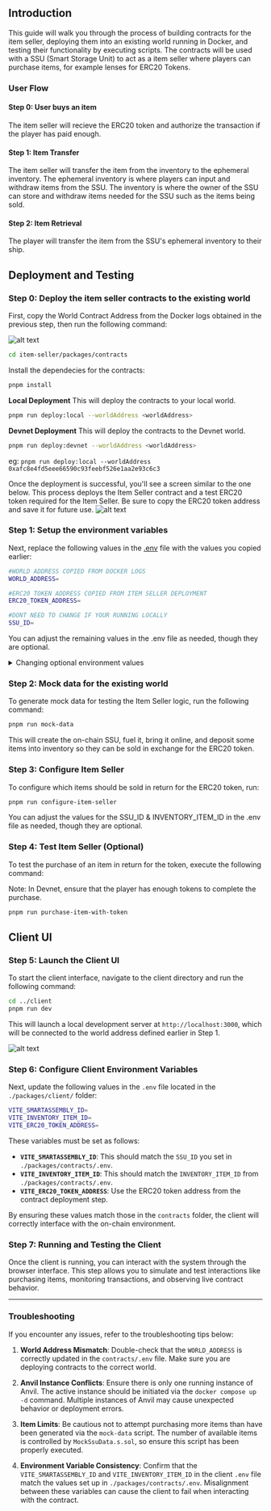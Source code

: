 ## Introduction
This guide will walk you through the process of building contracts for the item seller, deploying them into an existing world running in Docker, and testing their functionality by executing scripts. The contracts will be used with a SSU (Smart Storage Unit) to act as a item seller where players can purchase items, for example lenses for ERC20 Tokens.

### User Flow
#### Step 0: User buys an item
The item seller will recieve the ERC20 token and authorize the transaction if the player has paid enough.

#### Step 1: Item Transfer
The item seller will transfer the item from the inventory to the ephemeral inventory. The ephemeral inventory is where players can input and withdraw items from the SSU. The inventory is where the owner of the SSU can store and withdraw items needed for the SSU such as the items being sold.

#### Step 2: Item Retrieval
The player will transfer the item from the SSU's ephemeral inventory to their ship. 

## Deployment and Testing
### Step 0: Deploy the item seller contracts to the existing world 
First, copy the World Contract Address from the Docker logs obtained in the previous step, then run the following command:

![alt text](../docker_deployment.png)

```bash
cd item-seller/packages/contracts
```

Install the dependecies for the contracts:
```bash
pnpm install
```

**Local Deployment**
This will deploy the contracts to your local world.
```bash
pnpm run deploy:local --worldAddress <worldAddress> 
```

**Devnet Deployment**
This will deploy the contracts to the Devnet world.
```bash
pnpm run deploy:devnet --worldAddress <worldAddress> 
```


eg: `pnpm run deploy:local --worldAddress 0xafc8e4fd5eee66590c93feebf526e1aa2e93c6c3`

Once the deployment is successful, you'll see a screen similar to the one below. This process deploys the Item Seller contract and a test ERC20 token required for the Item Seller. Be sure to copy the ERC20 token address and save it for future use.
![alt text](./readme-imgs/deployment.png)


### Step 1: Setup the environment variables 
Next, replace the following values in the [.env](./packages/contracts/.env) file with the values you copied earlier:

```bash
#WORLD ADDRESS COPIED FROM DOCKER LOGS
WORLD_ADDRESS=

#ERC20 TOKEN ADDRESS COPIED FROM ITEM SELLER DEPLOYMENT
ERC20_TOKEN_ADDRESS=

#DONT NEED TO CHANGE IF YOUR RUNNING LOCALLY
SSU_ID=
```

You can adjust the remaining values in the .env file as needed, though they are optional.


<details markdown="block">
<summary>Changing optional environment values</summary>

### Setting item, price and payment address
You can set the item you want to sell, the address that recieves payments and the price in Wei. 10^18 wei is equal to one Ether. For example, 
1. if one lens is 5 Tokens then the price is 5 * 10^18.  
2. If 5 lenses cost 1 Token then the price is 2 * 10^17 
The default is 500000000000000000 which is 2 lens per token

```bash
##### ITEM SELLER CONFIGURATION
#ITEM ID 77800 - Common Ore
INVENTORY_ITEM_ID=1235

#The address that recieves the payments
RECEIVER_ADDRESS=0xf39Fd6e51aad88F6F4ce6aB8827279cffFb92266

##PRICE SHOULD BE IN WEI
PRICE_IN_WEI=500000000000000000
```

To get the INVENTORY_ITEM_ID you can follow these steps:

#### Step 0:
Right click your SSU, open the dapp window and copy the smart storage unit id.

> [!CAUTION]
> TODO: FINALIZE THIS SECTION.

![alt text](./readme-imgs/ssu_view.png)

#### Step 1:
Once you have your SSU ID, you can go to https://blockchain-gateway-test.nursery.reitnorf.com/smartdeployables/ssu_id (and replace ssu_id with your copied SSU ID). 

#### Step 2:
You should now have similar JSON to this. You want to get the item ID from the itemId in the storage items array and ephemeralInventoryItems array. The item ID should look something like: 

```json
"112603025077760770783264636189502217226733230421932850697496331082050661822826"
```

```json
"inventory": {
  "storageCapacity": 100000000000000,
  "usedCapacity": 490000000000,
  "storageItems": [
    {
      "typeId": 77518,
      "itemId": "112603025077760770783264636189502217226733230421932850697496331082050661822826",
      "quantity": 49,
      "name": "Lens 3X",
      "image": "https://devnet-data-ipfs-gateway.nursery.reitnorf.com/ipfs/QmcQzTvz9Z4koU8pvBJL94HxHtLoPoB9wDnuRE278AdbmA"
    }
  ],
  "ephemeralInventoryList": [
    {
      "ownerId": "0xbc07106cc909d37e36a1c3db35411805836bdf67",
      "ownerName": "skygirl",
      "storageCapacity": 1000000000000,
      "usedCapacity": 10000000000,
      "ephemeralInventoryItems": [
        {
          "typeId": 77518,
          "itemId": "112603025077760770783264636189502217226733230421932850697496331082050661822826",
          "quantity": 1,
          "name": "Lens 3X",
          "image": "https://devnet-data-ipfs-gateway.nursery.reitnorf.com/ipfs/QmcQzTvz9Z4koU8pvBJL94HxHtLoPoB9wDnuRE278AdbmA"
        }
      ]
    }
  ]
},
```

</details>


### Step 2: Mock data for the existing world 
To generate mock data for testing the Item Seller logic, run the following command:

```bash
pnpm run mock-data
```
This will create the on-chain SSU, fuel it, bring it online, and deposit some items into inventory so they can be sold in exchange for the ERC20 token.

### Step 3: Configure Item Seller 
To configure which items should be sold in return for the ERC20 token, run:

```bash
pnpm run configure-item-seller
```

You can adjust the values for the SSU_ID & INVENTORY_ITEM_ID in the .env file as needed, though they are optional.

### Step 4: Test Item Seller (Optional)
To test the purchase of an item in return for the token, execute the following command:

Note: In Devnet, ensure that the player has enough tokens to complete the purchase.

```bash
pnpm run purchase-item-with-token
```

## Client UI

### Step 5: Launch the Client UI

To start the client interface, navigate to the client directory and run the following command:

```bash
cd ../client
pnpm run dev
```

This will launch a local development server at `http://localhost:3000`, which will be connected to the world address defined earlier in Step 1.

![alt text](./readme-imgs/client-ui.png)

### Step 6: Configure Client Environment Variables

Next, update the following values in the `.env` file located in the `./packages/client/` folder:

```bash
VITE_SMARTASSEMBLY_ID=
VITE_INVENTORY_ITEM_ID=
VITE_ERC20_TOKEN_ADDRESS=
```

These variables must be set as follows:

- **`VITE_SMARTASSEMBLY_ID`**: This should match the `SSU_ID` you set in `./packages/contracts/.env`.
- **`VITE_INVENTORY_ITEM_ID`**: This should match the `INVENTORY_ITEM_ID` from `./packages/contracts/.env`.
- **`VITE_ERC20_TOKEN_ADDRESS`**: Use the ERC20 token address from the contract deployment step.

By ensuring these values match those in the `contracts` folder, the client will correctly interface with the on-chain environment.

### Step 7: Running and Testing the Client

Once the client is running, you can interact with the system through the browser interface. This step allows you to simulate and test interactions like purchasing items, monitoring transactions, and observing live contract behavior.

---

### Troubleshooting

If you encounter any issues, refer to the troubleshooting tips below:

1. **World Address Mismatch**: Double-check that the `WORLD_ADDRESS` is correctly updated in the `contracts/.env` file. Make sure you are deploying contracts to the correct world.
   
2. **Anvil Instance Conflicts**: Ensure there is only one running instance of Anvil. The active instance should be initiated via the `docker compose up -d` command. Multiple instances of Anvil may cause unexpected behavior or deployment errors.

3. **Item Limits**: Be cautious not to attempt purchasing more items than have been generated via the `mock-data` script. The number of available items is controlled by `MockSsuData.s.sol`, so ensure this script has been properly executed.

4. **Environment Variable Consistency**: Confirm that the `VITE_SMARTASSEMBLY_ID` and `VITE_INVENTORY_ITEM_ID` in the client `.env` file match the values set up in `./packages/contracts/.env`. Misalignment between these variables can cause the client to fail when interacting with the contract.